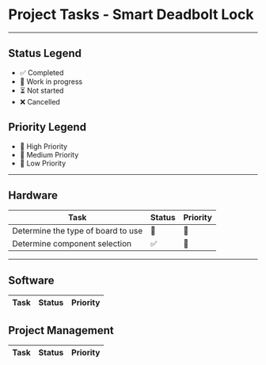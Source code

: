 # Project Tasks - Smart Deadbolt Lock

---

## Status Legend

- ✅ Completed
- 🔧 Work in progress
- ⏳ Not started
- ❌ Cancelled

## Priority Legend

- 🔺 High Priority
- 🔶 Medium Priority
- 🔷 Low Priority

---

## Hardware

| Task                                      | Status    | Priority |
|-------------------------------------------|-----------|----------|
| Determine the type of board to use        |    🔧     |    🔺    |
| Determine component selection             |    ✅ |        🔺     |

--- 

## Software
| Task                                      | Status    | Priority |
|-------------------------------------------|-----------|----------|


## Project Management 
| Task                                      | Status    | Priority |
|-------------------------------------------|-----------|----------|
